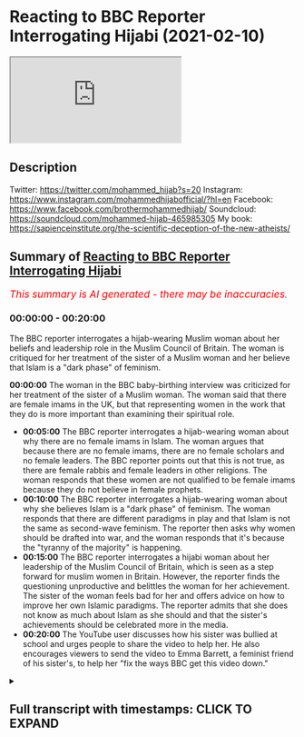 # Reacting to BBC Reporter Interrogating Hijabi (2021-02-10)

<iframe loading='lazy' allow='autoplay' src='https://www.youtube.com/embed/7-YSMyJHWTU'></iframe>

## Description

Twitter: https://twitter.com/mohammed_hijab?s=20
Instagram: https://www.instagram.com/mohammedhijabofficial/?hl=en
Facebook: https://www.facebook.com/brothermohammedhijab/
Soundcloud: https://soundcloud.com/mohammed-hijab-465985305
My book: https://sapienceinstitute.org/the-scientific-deception-of-the-new-atheists/

## Summary of [Reacting to BBC Reporter Interrogating Hijabi](https://www.youtube.com/watch?v=7-YSMyJHWTU)


*<span style="color:red; font-size:125%">This summary is AI generated - there may be inaccuracies</span>. [](/)*

### <a onclick="modifyYTiframeseektime('0')">00:00:00</a> - <a onclick="modifyYTiframeseektime('1200')">00:20:00</a>

The BBC reporter interrogates a hijab-wearing Muslim woman about her beliefs and leadership role in the Muslim Council of Britain. The woman is critiqued for her treatment of the sister of a Muslim woman and her believe that Islam is a "dark phase" of feminism.

**<a onclick="modifyYTiframeseektime('0')">00:00:00</a>** The woman in the BBC baby-birthing interview was criticized for her treatment of the sister of a Muslim woman. The woman said that there are female imams in the UK, but that representing women in the work that they do is more important than examining their spiritual role.
* **<a onclick="modifyYTiframeseektime('300')">00:05:00</a>** The BBC reporter interrogates a hijab-wearing woman about why there are no female imams in Islam. The woman argues that because there are no female imams, there are no female scholars and no female leaders. The BBC reporter points out that this is not true, as there are female rabbis and female leaders in other religions. The woman responds that these women are not qualified to be female imams because they do not believe in female prophets.
* **<a onclick="modifyYTiframeseektime('600')">00:10:00</a>** The BBC reporter interrogates a hijab-wearing woman about why she believes Islam is a "dark phase" of feminism. The woman responds that there are different paradigms in play and that Islam is not the same as second-wave feminism. The reporter then asks why women should be drafted into war, and the woman responds that it's because the "tyranny of the majority" is happening.
* **<a onclick="modifyYTiframeseektime('900')">00:15:00</a>** The BBC reporter interrogates a hijabi woman about her leadership of the Muslim Council of Britain, which is seen as a step forward for muslim women in Britain. However, the reporter finds the questioning unproductive and belittles the woman for her achievement. The sister of the woman feels bad for her and offers advice on how to improve her own Islamic paradigms. The reporter admits that she does not know as much about Islam as she should and that the sister's achievements should be celebrated more in the media.
* **<a onclick="modifyYTiframeseektime('1200')">00:20:00</a>** The YouTube user discusses how his sister was bullied at school and urges people to share the video to help her. He also encourages viewers to send the video to Emma Barrett, a feminist friend of his sister's, to help her "fix the ways BBC get this video down."

<details><summary><h2>Full transcript with timestamps: CLICK TO EXPAND</h2></summary>

<a onclick="modifyYTiframeseektime('0')">0:00:00</a> [Music]  
<a onclick="modifyYTiframeseektime('14')">0:00:14</a> i would like to thank you for your  
<a onclick="modifyYTiframeseektime('15')">0:00:15</a> recent reputation  
<a onclick="modifyYTiframeseektime('16')">0:00:16</a> of what was that woman called han  
<a onclick="modifyYTiframeseektime('20')">0:00:20</a> yeah if you guys haven't watched it guys  
<a onclick="modifyYTiframeseektime('21')">0:00:21</a> please go there i think it was the best  
<a onclick="modifyYTiframeseektime('22')">0:00:22</a> reputation  
<a onclick="modifyYTiframeseektime('23')">0:00:23</a> down in history uh it was it was  
<a onclick="modifyYTiframeseektime('26')">0:00:26</a> absolutely epic  
<a onclick="modifyYTiframeseektime('26')">0:00:26</a> with new words but today it's something  
<a onclick="modifyYTiframeseektime('29')">0:00:29</a> a bit different there's a bit of a  
<a onclick="modifyYTiframeseektime('30')">0:00:30</a> controversial topic that's been  
<a onclick="modifyYTiframeseektime('31')">0:00:31</a> happening um now we've been discussing  
<a onclick="modifyYTiframeseektime('33')">0:00:33</a> how we can tackle this i'm going to come  
<a onclick="modifyYTiframeseektime('35')">0:00:35</a> from different  
<a onclick="modifyYTiframeseektime('35')">0:00:35</a> um venues should i say jungles angles  
<a onclick="modifyYTiframeseektime('39')">0:00:39</a> yes so hijab are you ready let's get  
<a onclick="modifyYTiframeseektime('41')">0:00:41</a> straight into it because i think we  
<a onclick="modifyYTiframeseektime('42')">0:00:42</a> waste a lot of time you know talking  
<a onclick="modifyYTiframeseektime('43')">0:00:43</a> sometimes unnecessarily no problem yeah  
<a onclick="modifyYTiframeseektime('44')">0:00:44</a> okay let's get straight into it yeah so  
<a onclick="modifyYTiframeseektime('46')">0:00:46</a> this was a baby  
<a onclick="modifyYTiframeseektime('46')">0:00:46</a> baby bbc interview yeah woman's hour  
<a onclick="modifyYTiframeseektime('49')">0:00:49</a> yeah  
<a onclick="modifyYTiframeseektime('50')">0:00:50</a> isn't it ironic woman's hour but look  
<a onclick="modifyYTiframeseektime('52')">0:00:52</a> what she does to a sister a muslim woman  
<a onclick="modifyYTiframeseektime('57')">0:00:57</a> how many uh female imams are there  
<a onclick="modifyYTiframeseektime('60')">0:01:00</a> um in the uk at the moment just because  
<a onclick="modifyYTiframeseektime('63')">0:01:03</a> i presume we  
<a onclick="modifyYTiframeseektime('64')">0:01:04</a> will get to this more but representing  
<a onclick="modifyYTiframeseektime('66')">0:01:06</a> of course women  
<a onclick="modifyYTiframeseektime('67')">0:01:07</a> uh which he will do as part of this how  
<a onclick="modifyYTiframeseektime('70')">0:01:10</a> many do we have in britain  
<a onclick="modifyYTiframeseektime('72')">0:01:12</a> i mean i think let's give quick context  
<a onclick="modifyYTiframeseektime('73')">0:01:13</a> this is the reason um  
<a onclick="modifyYTiframeseektime('76')">0:01:16</a> she's um the the lead not leader man  
<a onclick="modifyYTiframeseektime('80')">0:01:20</a> of the muslim council of britain yeah is  
<a onclick="modifyYTiframeseektime('82')">0:01:22</a> it she's the new  
<a onclick="modifyYTiframeseektime('83')">0:01:23</a> if i'm not mistaken yeah she's she's the  
<a onclick="modifyYTiframeseektime('86')">0:01:26</a> head like she's the  
<a onclick="modifyYTiframeseektime('87')">0:01:27</a> director now with the muslim council of  
<a onclick="modifyYTiframeseektime('89')">0:01:29</a> britain yeah okay yeah so  
<a onclick="modifyYTiframeseektime('91')">0:01:31</a> just imagine you have just been like  
<a onclick="modifyYTiframeseektime('92')">0:01:32</a> awarded something yeah you're a champion  
<a onclick="modifyYTiframeseektime('94')">0:01:34</a> yeah imagine  
<a onclick="modifyYTiframeseektime('95')">0:01:35</a> yeah you've done something and this is  
<a onclick="modifyYTiframeseektime('97')">0:01:37</a> how you've been treated  
<a onclick="modifyYTiframeseektime('98')">0:01:38</a> again i'm not i don't have a clue on  
<a onclick="modifyYTiframeseektime('100')">0:01:40</a> these numbers because my role is making  
<a onclick="modifyYTiframeseektime('103')">0:01:43</a> sure that  
<a onclick="modifyYTiframeseektime('104')">0:01:44</a> we include our affiliates particularly  
<a onclick="modifyYTiframeseektime('106')">0:01:46</a> women in the work that we are doing and  
<a onclick="modifyYTiframeseektime('108')">0:01:48</a> making sure that  
<a onclick="modifyYTiframeseektime('109')">0:01:49</a> um where our structures as well as the  
<a onclick="modifyYTiframeseektime('112')">0:01:52</a> work we do  
<a onclick="modifyYTiframeseektime('113')">0:01:53</a> and are truly representative so i think  
<a onclick="modifyYTiframeseektime('115')">0:01:55</a> that you know do we sorry  
<a onclick="modifyYTiframeseektime('117')">0:01:57</a> you don't know that's fine if you don't  
<a onclick="modifyYTiframeseektime('118')">0:01:58</a> know but do do we have female imams in  
<a onclick="modifyYTiframeseektime('121')">0:02:01</a> this country  
<a onclick="modifyYTiframeseektime('122')">0:02:02</a> i mean again it's not are you referring  
<a onclick="modifyYTiframeseektime('125')">0:02:05</a> to  
<a onclick="modifyYTiframeseektime('125')">0:02:05</a> chaplains are you referring to women  
<a onclick="modifyYTiframeseektime('127')">0:02:07</a> that lead the prayer what are you  
<a onclick="modifyYTiframeseektime('128')">0:02:08</a> referring to and i think  
<a onclick="modifyYTiframeseektime('129')">0:02:09</a> you tell me i i'm genuinely intrigued to  
<a onclick="modifyYTiframeseektime('132')">0:02:12</a> know of course uh female priests have  
<a onclick="modifyYTiframeseektime('134')">0:02:14</a> been around for some time  
<a onclick="modifyYTiframeseektime('135')">0:02:15</a> uh we've also seen the the advent of  
<a onclick="modifyYTiframeseektime('137')">0:02:17</a> female rabbis in this country  
<a onclick="modifyYTiframeseektime('139')">0:02:19</a> what is the picture for women leading  
<a onclick="modifyYTiframeseektime('142')">0:02:22</a> prayer in britain  
<a onclick="modifyYTiframeseektime('143')">0:02:23</a> in in muslim communities well i think  
<a onclick="modifyYTiframeseektime('147')">0:02:27</a> my role isn't really to um adjudicate or  
<a onclick="modifyYTiframeseektime('150')">0:02:30</a> to to examine that part of spirituality  
<a onclick="modifyYTiframeseektime('154')">0:02:34</a> i think  
<a onclick="modifyYTiframeseektime('154')">0:02:34</a> where women want to make those choices  
<a onclick="modifyYTiframeseektime('157')">0:02:37</a> and where you know  
<a onclick="modifyYTiframeseektime('158')">0:02:38</a> that these are all religious discussions  
<a onclick="modifyYTiframeseektime('160')">0:02:40</a> oh no no of course  
<a onclick="modifyYTiframeseektime('162')">0:02:42</a> it was just i thought because the muslim  
<a onclick="modifyYTiframeseektime('163')">0:02:43</a> council of britain's played such an  
<a onclick="modifyYTiframeseektime('164')">0:02:44</a> important role  
<a onclick="modifyYTiframeseektime('165')">0:02:45</a> in getting the number of muslims for  
<a onclick="modifyYTiframeseektime('167')">0:02:47</a> instance added to the census i mean that  
<a onclick="modifyYTiframeseektime('169')">0:02:49</a> was done at the turn of  
<a onclick="modifyYTiframeseektime('170')">0:02:50</a> of the turn of the century so we  
<a onclick="modifyYTiframeseektime('171')">0:02:51</a> actually knew how many muslims there  
<a onclick="modifyYTiframeseektime('172')">0:02:52</a> were  
<a onclick="modifyYTiframeseektime('173')">0:02:53</a> do we so do we have female imams i think  
<a onclick="modifyYTiframeseektime('176')">0:02:56</a> what's really important for the muslim  
<a onclick="modifyYTiframeseektime('178')">0:02:58</a> council in britain and the work that we  
<a onclick="modifyYTiframeseektime('179')">0:02:59</a> do is  
<a onclick="modifyYTiframeseektime('180')">0:03:00</a> actually that it's not about defining  
<a onclick="modifyYTiframeseektime('182')">0:03:02</a> you know or going into  
<a onclick="modifyYTiframeseektime('184')">0:03:04</a> the these types of questions regarding  
<a onclick="modifyYTiframeseektime('186')">0:03:06</a> spirituality but actually looking at  
<a onclick="modifyYTiframeseektime('188')">0:03:08</a> how we can benefit our communities  
<a onclick="modifyYTiframeseektime('189')">0:03:09</a> especially given the pandemic and given  
<a onclick="modifyYTiframeseektime('191')">0:03:11</a> of course the role that everybody needs  
<a onclick="modifyYTiframeseektime('193')">0:03:13</a> to be playing and we will get to  
<a onclick="modifyYTiframeseektime('195')">0:03:15</a> we will get to pandemic it's just quite  
<a onclick="modifyYTiframeseektime('196')">0:03:16</a> striking that you can't sort of answer  
<a onclick="modifyYTiframeseektime('198')">0:03:18</a> that question i recognize it's not a  
<a onclick="modifyYTiframeseektime('200')">0:03:20</a> religious or spiritual  
<a onclick="modifyYTiframeseektime('202')">0:03:22</a> role exactly i don't feel like that's  
<a onclick="modifyYTiframeseektime('203')">0:03:23</a> within the parameters  
<a onclick="modifyYTiframeseektime('205')">0:03:25</a> of my roles and responsibilities  
<a onclick="modifyYTiframeseektime('207')">0:03:27</a> especially as you know  
<a onclick="modifyYTiframeseektime('208')">0:03:28</a> the first elected female representative  
<a onclick="modifyYTiframeseektime('215')">0:03:35</a> how do you feel watching that you know  
<a onclick="modifyYTiframeseektime('216')">0:03:36</a> it's it's it's like you're having a you  
<a onclick="modifyYTiframeseektime('217')">0:03:37</a> know it was more like not interviewing  
<a onclick="modifyYTiframeseektime('219')">0:03:39</a> somebody was like having an interlocutor  
<a onclick="modifyYTiframeseektime('221')">0:03:41</a> and like like if i was speaking to an  
<a onclick="modifyYTiframeseektime('223')">0:03:43</a> atheist i would be hammering the  
<a onclick="modifyYTiframeseektime('224')">0:03:44</a> contingency argument over and over and  
<a onclick="modifyYTiframeseektime('225')">0:03:45</a> over and over again because i'm trying  
<a onclick="modifyYTiframeseektime('227')">0:03:47</a> to catch him  
<a onclick="modifyYTiframeseektime('229')">0:03:49</a> she's just you know become the chairman  
<a onclick="modifyYTiframeseektime('232')">0:03:52</a> chairwoman  
<a onclick="modifyYTiframeseektime('232')">0:03:52</a> of a muslim council yeah  
<a onclick="modifyYTiframeseektime('236')">0:03:56</a> and instead of congratulating asking  
<a onclick="modifyYTiframeseektime('238')">0:03:58</a> what she's planning on doing  
<a onclick="modifyYTiframeseektime('240')">0:04:00</a> well she was no mercy she was a no do  
<a onclick="modifyYTiframeseektime('242')">0:04:02</a> you know you don't know okay so there  
<a onclick="modifyYTiframeseektime('244')">0:04:04</a> isn't no  
<a onclick="modifyYTiframeseektime('244')">0:04:04</a> over and over six instances while  
<a onclick="modifyYTiframeseektime('247')">0:04:07</a> watching that  
<a onclick="modifyYTiframeseektime('248')">0:04:08</a> how do you feel i think there was many  
<a onclick="modifyYTiframeseektime('250')">0:04:10</a> fallacies that were committed in that  
<a onclick="modifyYTiframeseektime('252')">0:04:12</a> line of interrogation so the first thing  
<a onclick="modifyYTiframeseektime('254')">0:04:14</a> that i i think was fallacious  
<a onclick="modifyYTiframeseektime('255')">0:04:15</a> was the false equivalency uh between  
<a onclick="modifyYTiframeseektime('258')">0:04:18</a> imams and priests and rabbis  
<a onclick="modifyYTiframeseektime('260')">0:04:20</a> is false comparison because yeah so in  
<a onclick="modifyYTiframeseektime('263')">0:04:23</a> in christianity  
<a onclick="modifyYTiframeseektime('264')">0:04:24</a> you have ordinance that they go through  
<a onclick="modifyYTiframeseektime('266')">0:04:26</a> a kind of training program then they  
<a onclick="modifyYTiframeseektime('267')">0:04:27</a> become  
<a onclick="modifyYTiframeseektime('268')">0:04:28</a> either priests or whatever it is  
<a onclick="modifyYTiframeseektime('270')">0:04:30</a> depending on the dominant denomination  
<a onclick="modifyYTiframeseektime('272')">0:04:32</a> uh in judaism we have rabbis but those  
<a onclick="modifyYTiframeseektime('274')">0:04:34</a> individuals rabbis  
<a onclick="modifyYTiframeseektime('276')">0:04:36</a> and priests are usually trained they're  
<a onclick="modifyYTiframeseektime('279')">0:04:39</a> usually individuals who have  
<a onclick="modifyYTiframeseektime('280')">0:04:40</a> authority in the community so the  
<a onclick="modifyYTiframeseektime('282')">0:04:42</a> equivalent in a muslim community  
<a onclick="modifyYTiframeseektime('283')">0:04:43</a> especially in sunni islam would be  
<a onclick="modifyYTiframeseektime('284')">0:04:44</a> something like a mufti  
<a onclick="modifyYTiframeseektime('286')">0:04:46</a> potentially a sheikh and definitely  
<a onclick="modifyYTiframeseektime('288')">0:04:48</a> something like an islam or a  
<a onclick="modifyYTiframeseektime('289')">0:04:49</a> scholar so an imam is just someone who  
<a onclick="modifyYTiframeseektime('293')">0:04:53</a> leads the prayer  
<a onclick="modifyYTiframeseektime('294')">0:04:54</a> now you can have no authority like for  
<a onclick="modifyYTiframeseektime('296')">0:04:56</a> example in ramadan  
<a onclick="modifyYTiframeseektime('298')">0:04:58</a> um you have children leading the prayer  
<a onclick="modifyYTiframeseektime('301')">0:05:01</a> if if you have in a house  
<a onclick="modifyYTiframeseektime('302')">0:05:02</a> a mother and a child that's a male it's  
<a onclick="modifyYTiframeseektime('305')">0:05:05</a> very  
<a onclick="modifyYTiframeseektime('306')">0:05:06</a> possible that the the the boy leads the  
<a onclick="modifyYTiframeseektime('309')">0:05:09</a> mother in in  
<a onclick="modifyYTiframeseektime('310')">0:05:10</a> prayer even though she's much more  
<a onclick="modifyYTiframeseektime('311')">0:05:11</a> important in the hierarchy right  
<a onclick="modifyYTiframeseektime('313')">0:05:13</a> so this uh the reason why it's it's a  
<a onclick="modifyYTiframeseektime('316')">0:05:16</a> wrong question  
<a onclick="modifyYTiframeseektime('317')">0:05:17</a> in the first place or it's a false  
<a onclick="modifyYTiframeseektime('318')">0:05:18</a> equivalence is because you're comparing  
<a onclick="modifyYTiframeseektime('320')">0:05:20</a> apples and oranges  
<a onclick="modifyYTiframeseektime('321')">0:05:21</a> if you want to compare priests with a  
<a onclick="modifyYTiframeseektime('324')">0:05:24</a> group of  
<a onclick="modifyYTiframeseektime('325')">0:05:25</a> uh representatives from the muslim world  
<a onclick="modifyYTiframeseektime('327')">0:05:27</a> you should compare them with muftis et  
<a onclick="modifyYTiframeseektime('328')">0:05:28</a> cetera  
<a onclick="modifyYTiframeseektime('329')">0:05:29</a> having said that though yeah if we did  
<a onclick="modifyYTiframeseektime('332')">0:05:32</a> do that  
<a onclick="modifyYTiframeseektime('333')">0:05:33</a> i don't know about the comparison it's  
<a onclick="modifyYTiframeseektime('334')">0:05:34</a> actually quite an interesting question  
<a onclick="modifyYTiframeseektime('335')">0:05:35</a> definitely there are  
<a onclick="modifyYTiframeseektime('336')">0:05:36</a> female mufti's definitely there are  
<a onclick="modifyYTiframeseektime('337')">0:05:37</a> female aliens definitely they are  
<a onclick="modifyYTiframeseektime('340')">0:05:40</a> uh muslim but in terms of  
<a onclick="modifyYTiframeseektime('344')">0:05:44</a> proportion i don't know what i will say  
<a onclick="modifyYTiframeseektime('345')">0:05:45</a> is this before i forget  
<a onclick="modifyYTiframeseektime('348')">0:05:48</a> is that in the span of a thousand four  
<a onclick="modifyYTiframeseektime('349')">0:05:49</a> hundred years of islamic history  
<a onclick="modifyYTiframeseektime('351')">0:05:51</a> right there have been hundreds of  
<a onclick="modifyYTiframeseektime('353')">0:05:53</a> thousands of not just  
<a onclick="modifyYTiframeseektime('355')">0:05:55</a> scholars of islam that are female but  
<a onclick="modifyYTiframeseektime('357')">0:05:57</a> we're talking about prominent scholars  
<a onclick="modifyYTiframeseektime('358')">0:05:58</a> who have had  
<a onclick="modifyYTiframeseektime('359')">0:05:59</a> a lasting contribution and i'll just  
<a onclick="modifyYTiframeseektime('361')">0:06:01</a> give you one reference for that  
<a onclick="modifyYTiframeseektime('363')">0:06:03</a> dr muhammad has written a book his  
<a onclick="modifyYTiframeseektime('366')">0:06:06</a> voluminous  
<a onclick="modifyYTiframeseektime('368')">0:06:08</a> many different volumes on it's called  
<a onclick="modifyYTiframeseektime('371')">0:06:11</a> okay so it's just actually one subfield  
<a onclick="modifyYTiframeseektime('373')">0:06:13</a> called  
<a onclick="modifyYTiframeseektime('374')">0:06:14</a> hadith which is transmission and  
<a onclick="modifyYTiframeseektime('376')">0:06:16</a> teaching of hadith  
<a onclick="modifyYTiframeseektime('377')">0:06:17</a> and he catalogues in that ten thousand  
<a onclick="modifyYTiframeseektime('380')">0:06:20</a> women  
<a onclick="modifyYTiframeseektime('381')">0:06:21</a> ten thousand women in islamic history  
<a onclick="modifyYTiframeseektime('382')">0:06:22</a> okay now if you compare that like for  
<a onclick="modifyYTiframeseektime('384')">0:06:24</a> like  
<a onclick="modifyYTiframeseektime('384')">0:06:24</a> with ten thousand what women well  
<a onclick="modifyYTiframeseektime('386')">0:06:26</a> they're just women they're just exist  
<a onclick="modifyYTiframeseektime('388')">0:06:28</a> scholars scholars of just one tradition  
<a onclick="modifyYTiframeseektime('390')">0:06:30</a> one subfield which is hadith so  
<a onclick="modifyYTiframeseektime('392')">0:06:32</a> transmission of um  
<a onclick="modifyYTiframeseektime('393')">0:06:33</a> the prophetic tradition okay and in that  
<a onclick="modifyYTiframeseektime('396')">0:06:36</a> for example  
<a onclick="modifyYTiframeseektime('397')">0:06:37</a> some of the things i found were really  
<a onclick="modifyYTiframeseektime('398')">0:06:38</a> astonishing for example  
<a onclick="modifyYTiframeseektime('403')">0:06:43</a> because these are quite popular in the  
<a onclick="modifyYTiframeseektime('406')">0:06:46</a> jar of the seventh century not the one  
<a onclick="modifyYTiframeseektime('407')">0:06:47</a> the humbly that wrote  
<a onclick="modifyYTiframeseektime('409')">0:06:49</a> that another one uh  
<a onclick="modifyYTiframeseektime('413')">0:06:53</a> he had according to a tha in his uh  
<a onclick="modifyYTiframeseektime('416')">0:06:56</a> biography  
<a onclick="modifyYTiframeseektime('416')">0:06:56</a> 400 female teachers now i want you to  
<a onclick="modifyYTiframeseektime('420')">0:07:00</a> imagine we're talking about the seventh  
<a onclick="modifyYTiframeseektime('421')">0:07:01</a> century  
<a onclick="modifyYTiframeseektime('422')">0:07:02</a> we're not we're not being tokenistic  
<a onclick="modifyYTiframeseektime('423')">0:07:03</a> here mentioning you know the sahaba yet  
<a onclick="modifyYTiframeseektime('425')">0:07:05</a> or the female scholars  
<a onclick="modifyYTiframeseektime('426')">0:07:06</a> that were there at the time of the  
<a onclick="modifyYTiframeseektime('427')">0:07:07</a> prophet we are talking about seventh  
<a onclick="modifyYTiframeseektime('430')">0:07:10</a> century  
<a onclick="modifyYTiframeseektime('430')">0:07:10</a> uh medieval uh arab world and this is a  
<a onclick="modifyYTiframeseektime('434')">0:07:14</a> place  
<a onclick="modifyYTiframeseektime('434')">0:07:14</a> a muslim world and a man had what does  
<a onclick="modifyYTiframeseektime('437')">0:07:17</a> it take for a man to have 400 female  
<a onclick="modifyYTiframeseektime('439')">0:07:19</a> educators it must mean that they're  
<a onclick="modifyYTiframeseektime('440')">0:07:20</a> being educated  
<a onclick="modifyYTiframeseektime('441')">0:07:21</a> and and they are given accessibility to  
<a onclick="modifyYTiframeseektime('444')">0:07:24</a> be able to educate  
<a onclick="modifyYTiframeseektime('445')">0:07:25</a> and this is one of many like thousands  
<a onclick="modifyYTiframeseektime('447')">0:07:27</a> of examples  
<a onclick="modifyYTiframeseektime('448')">0:07:28</a> the point the point is is that now is if  
<a onclick="modifyYTiframeseektime('451')">0:07:31</a> there isn't  
<a onclick="modifyYTiframeseektime('452')">0:07:32</a> a representation of female scholars now  
<a onclick="modifyYTiframeseektime('454')">0:07:34</a> today  
<a onclick="modifyYTiframeseektime('455')">0:07:35</a> in the uk or whatever it is is there a  
<a onclick="modifyYTiframeseektime('458')">0:07:38</a> problem i do think there's a problem i  
<a onclick="modifyYTiframeseektime('459')">0:07:39</a> think there's  
<a onclick="modifyYTiframeseektime('460')">0:07:40</a> something we need to do okay to try and  
<a onclick="modifyYTiframeseektime('462')">0:07:42</a> give more accessibility as was the case  
<a onclick="modifyYTiframeseektime('464')">0:07:44</a> by the way interestingly enough  
<a onclick="modifyYTiframeseektime('466')">0:07:46</a> at the time of a the prophet because he  
<a onclick="modifyYTiframeseektime('468')">0:07:48</a> he definitely  
<a onclick="modifyYTiframeseektime('469')">0:07:49</a> as is mentioned buhari he dedicated  
<a onclick="modifyYTiframeseektime('471')">0:07:51</a> times and places for educating women  
<a onclick="modifyYTiframeseektime('473')">0:07:53</a> specifically so that they don't  
<a onclick="modifyYTiframeseektime('475')">0:07:55</a> miss out and was the case with the fact  
<a onclick="modifyYTiframeseektime('477')">0:07:57</a> that you know the the habits were there  
<a onclick="modifyYTiframeseektime('479')">0:07:59</a> and was the case through islamic history  
<a onclick="modifyYTiframeseektime('480')">0:08:00</a> so i do think there's an issue  
<a onclick="modifyYTiframeseektime('482')">0:08:02</a> i think but the way that she's she's uh  
<a onclick="modifyYTiframeseektime('484')">0:08:04</a> handled that i think is completely wrong  
<a onclick="modifyYTiframeseektime('486')">0:08:06</a> it shows theological illiteracy she  
<a onclick="modifyYTiframeseektime('488')">0:08:08</a> doesn't know the differences between  
<a onclick="modifyYTiframeseektime('490')">0:08:10</a> priests  
<a onclick="modifyYTiframeseektime('491')">0:08:11</a> uh and one thing and so on one thing i  
<a onclick="modifyYTiframeseektime('493')">0:08:13</a> want to just touch upon before moving  
<a onclick="modifyYTiframeseektime('495')">0:08:15</a> into that area because there is like  
<a onclick="modifyYTiframeseektime('496')">0:08:16</a> the mistreatment uh of females  
<a onclick="modifyYTiframeseektime('500')">0:08:20</a> in today's time yes i'll go to that  
<a onclick="modifyYTiframeseektime('503')">0:08:23</a> i thought you would come from this angle  
<a onclick="modifyYTiframeseektime('504')">0:08:24</a> yeah maybe you missed it here but for  
<a onclick="modifyYTiframeseektime('505')">0:08:25</a> example  
<a onclick="modifyYTiframeseektime('507')">0:08:27</a> notice him about who are you to come and  
<a onclick="modifyYTiframeseektime('508')">0:08:28</a> tell us you're going to implement and  
<a onclick="modifyYTiframeseektime('510')">0:08:30</a> let's suppose there is no female imams  
<a onclick="modifyYTiframeseektime('512')">0:08:32</a> so what like like we need to come to  
<a onclick="modifyYTiframeseektime('514')">0:08:34</a> this angle because  
<a onclick="modifyYTiframeseektime('515')">0:08:35</a> we shouldn't be just because next  
<a onclick="modifyYTiframeseektime('516')">0:08:36</a> they're going to come and say to us why  
<a onclick="modifyYTiframeseektime('517')">0:08:37</a> is there no female prophets  
<a onclick="modifyYTiframeseektime('519')">0:08:39</a> yeah a good point so the thing is look  
<a onclick="modifyYTiframeseektime('521')">0:08:41</a> and this is where the sister was kind of  
<a onclick="modifyYTiframeseektime('522')">0:08:42</a> and i understand which is coming from i  
<a onclick="modifyYTiframeseektime('523')">0:08:43</a> can  
<a onclick="modifyYTiframeseektime('524')">0:08:44</a> you know we're in the tower sometimes we  
<a onclick="modifyYTiframeseektime('526')">0:08:46</a> try to you know  
<a onclick="modifyYTiframeseektime('527')">0:08:47</a> sugar down things we shouldn't there are  
<a onclick="modifyYTiframeseektime('529')">0:08:49</a> no female imams our religion doesn't  
<a onclick="modifyYTiframeseektime('530')">0:08:50</a> cover that and what  
<a onclick="modifyYTiframeseektime('532')">0:08:52</a> like the thing is and who are you to  
<a onclick="modifyYTiframeseektime('534')">0:08:54</a> come and tell me that i have to come to  
<a onclick="modifyYTiframeseektime('536')">0:08:56</a> your standards  
<a onclick="modifyYTiframeseektime('537')">0:08:57</a> which by the way is a false equivocation  
<a onclick="modifyYTiframeseektime('538')">0:08:58</a> because you're claiming  
<a onclick="modifyYTiframeseektime('540')">0:09:00</a> because there's no imams means there's  
<a onclick="modifyYTiframeseektime('541')">0:09:01</a> no scholars which you just debunked yeah  
<a onclick="modifyYTiframeseektime('543')">0:09:03</a> but we're saying  
<a onclick="modifyYTiframeseektime('543')">0:09:03</a> like to her world paradigm does she have  
<a onclick="modifyYTiframeseektime('546')">0:09:06</a> any right to come here and tell and  
<a onclick="modifyYTiframeseektime('548')">0:09:08</a> press a muslim woman who is a chairman  
<a onclick="modifyYTiframeseektime('551')">0:09:11</a> of the muslim council of britain  
<a onclick="modifyYTiframeseektime('553')">0:09:13</a> to come and tell her no but why why not  
<a onclick="modifyYTiframeseektime('554')">0:09:14</a> imams why not well she's the same woman  
<a onclick="modifyYTiframeseektime('556')">0:09:16</a> when it came to the issue of rabbis and  
<a onclick="modifyYTiframeseektime('558')">0:09:18</a> i don't know what  
<a onclick="modifyYTiframeseektime('560')">0:09:20</a> what did she say so emma barnett once  
<a onclick="modifyYTiframeseektime('561')">0:09:21</a> admitted she didn't believe in female  
<a onclick="modifyYTiframeseektime('563')">0:09:23</a> rabbis  
<a onclick="modifyYTiframeseektime('564')">0:09:24</a> yeah subhanallah look at hypocrisy yeah  
<a onclick="modifyYTiframeseektime('566')">0:09:26</a> rabbis go go speak to jewish lady and go  
<a onclick="modifyYTiframeseektime('569')">0:09:29</a> go question them that they don't even  
<a onclick="modifyYTiframeseektime('570')">0:09:30</a> have a right to divorce  
<a onclick="modifyYTiframeseektime('571')">0:09:31</a> and i know it's a different topic but  
<a onclick="modifyYTiframeseektime('572')">0:09:32</a> the thing is can you imagine you're just  
<a onclick="modifyYTiframeseektime('573')">0:09:33</a> pressing on the issue and who are you  
<a onclick="modifyYTiframeseektime('575')">0:09:35</a> and we need to have a backbone one like  
<a onclick="modifyYTiframeseektime('576')">0:09:36</a> there's something in the religion that  
<a onclick="modifyYTiframeseektime('577')">0:09:37</a> teaches allah said it  
<a onclick="modifyYTiframeseektime('578')">0:09:38</a> khalas i don't need to explain nothing  
<a onclick="modifyYTiframeseektime('580')">0:09:40</a> to you are you yes yes who are you  
<a onclick="modifyYTiframeseektime('582')">0:09:42</a> allah there's not imams there's look  
<a onclick="modifyYTiframeseektime('583')">0:09:43</a> there are no female imams doesn't  
<a onclick="modifyYTiframeseektime('585')">0:09:45</a> religion enough  
<a onclick="modifyYTiframeseektime('586')">0:09:46</a> to believe that no no not according to  
<a onclick="modifyYTiframeseektime('588')">0:09:48</a> 99 one second  
<a onclick="modifyYTiframeseektime('589')">0:09:49</a> just because that is not allowed in  
<a onclick="modifyYTiframeseektime('591')">0:09:51</a> their religion and just because they're  
<a onclick="modifyYTiframeseektime('592')">0:09:52</a> not female prophets  
<a onclick="modifyYTiframeseektime('593')">0:09:53</a> do we see females as any less should  
<a onclick="modifyYTiframeseektime('595')">0:09:55</a> they be um female imams leading  
<a onclick="modifyYTiframeseektime('597')">0:09:57</a> men leading men no living man no but  
<a onclick="modifyYTiframeseektime('600')">0:10:00</a> is it because inferior no of course not  
<a onclick="modifyYTiframeseektime('602')">0:10:02</a> look there are things that women are  
<a onclick="modifyYTiframeseektime('603')">0:10:03</a> entitled to that man  
<a onclick="modifyYTiframeseektime('604')">0:10:04</a> we don't have a second wave feministic  
<a onclick="modifyYTiframeseektime('606')">0:10:06</a> paradigm and and for those who want to  
<a onclick="modifyYTiframeseektime('607')">0:10:07</a> know  
<a onclick="modifyYTiframeseektime('608')">0:10:08</a> what the difference is between the  
<a onclick="modifyYTiframeseektime('609')">0:10:09</a> islamic paradigm and the second wave  
<a onclick="modifyYTiframeseektime('611')">0:10:11</a> feministic paradigm  
<a onclick="modifyYTiframeseektime('613')">0:10:13</a> there are many um lectures that i've  
<a onclick="modifyYTiframeseektime('615')">0:10:15</a> done on this the fundamental flaws of  
<a onclick="modifyYTiframeseektime('616')">0:10:16</a> feminism yeah  
<a onclick="modifyYTiframeseektime('617')">0:10:17</a> uh islam the dark phase of feminism just  
<a onclick="modifyYTiframeseektime('619')">0:10:19</a> put these titles in the  
<a onclick="modifyYTiframeseektime('620')">0:10:20</a> descript in the uh search bar you'll  
<a onclick="modifyYTiframeseektime('622')">0:10:22</a> find my my  
<a onclick="modifyYTiframeseektime('624')">0:10:24</a> lectures there it's a paradigmatic  
<a onclick="modifyYTiframeseektime('626')">0:10:26</a> problem in the sense that  
<a onclick="modifyYTiframeseektime('627')">0:10:27</a> you're now imposing a paradigm on  
<a onclick="modifyYTiframeseektime('629')">0:10:29</a> something else this is another problem  
<a onclick="modifyYTiframeseektime('631')">0:10:31</a> right  
<a onclick="modifyYTiframeseektime('632')">0:10:32</a> obviously here uh in terms there's two  
<a onclick="modifyYTiframeseektime('635')">0:10:35</a> different things that are going on at  
<a onclick="modifyYTiframeseektime('636')">0:10:36</a> the same time number one  
<a onclick="modifyYTiframeseektime('638')">0:10:38</a> female scholars are what are being  
<a onclick="modifyYTiframeseektime('641')">0:10:41</a> discussed here yes  
<a onclick="modifyYTiframeseektime('642')">0:10:42</a> so this this female imam thing is a red  
<a onclick="modifyYTiframeseektime('645')">0:10:45</a> herring yes  
<a onclick="modifyYTiframeseektime('646')">0:10:46</a> would you respect someone praying and  
<a onclick="modifyYTiframeseektime('648')">0:10:48</a> bending because  
<a onclick="modifyYTiframeseektime('649')">0:10:49</a> our prayer has all kinds of positioning  
<a onclick="modifyYTiframeseektime('651')">0:10:51</a> a woman bending over in front of man and  
<a onclick="modifyYTiframeseektime('653')">0:10:53</a> kneeling over and it's seen as  
<a onclick="modifyYTiframeseektime('654')">0:10:54</a> inappropriate from our perspective  
<a onclick="modifyYTiframeseektime('655')">0:10:55</a> because of physiological anatomical  
<a onclick="modifyYTiframeseektime('657')">0:10:57</a> differences  
<a onclick="modifyYTiframeseektime('658')">0:10:58</a> and we think and we have good evidence  
<a onclick="modifyYTiframeseektime('660')">0:11:00</a> that that could  
<a onclick="modifyYTiframeseektime('661')">0:11:01</a> uh disturb somebody okay especially a  
<a onclick="modifyYTiframeseektime('664')">0:11:04</a> man  
<a onclick="modifyYTiframeseektime('664')">0:11:04</a> physiologically if they're praying and  
<a onclick="modifyYTiframeseektime('666')">0:11:06</a> what's the evidence of that look you've  
<a onclick="modifyYTiframeseektime('667')">0:11:07</a> got all female schools and all  
<a onclick="modifyYTiframeseektime('669')">0:11:09</a> male schools in your country why don't  
<a onclick="modifyYTiframeseektime('670')">0:11:10</a> you go and question something go to your  
<a onclick="modifyYTiframeseektime('672')">0:11:12</a> country  
<a onclick="modifyYTiframeseektime('675')">0:11:15</a> why don't you go and question a head  
<a onclick="modifyYTiframeseektime('677')">0:11:17</a> teacher of an all-female school and say  
<a onclick="modifyYTiframeseektime('679')">0:11:19</a> why is it that you allow such uh  
<a onclick="modifyYTiframeseektime('681')">0:11:21</a> discrimination to exist  
<a onclick="modifyYTiframeseektime('682')">0:11:22</a> the reason why they don't uh comment on  
<a onclick="modifyYTiframeseektime('685')">0:11:25</a> that is because they've allowed it as  
<a onclick="modifyYTiframeseektime('686')">0:11:26</a> part of the culture even though  
<a onclick="modifyYTiframeseektime('688')">0:11:28</a> really and truly it's something which  
<a onclick="modifyYTiframeseektime('690')">0:11:30</a> opposes them many ways second wave  
<a onclick="modifyYTiframeseektime('691')">0:11:31</a> feministic discourses  
<a onclick="modifyYTiframeseektime('693')">0:11:33</a> so the reasoning behind it if you ask  
<a onclick="modifyYTiframeseektime('696')">0:11:36</a> those who advocate for it  
<a onclick="modifyYTiframeseektime('697')">0:11:37</a> is distraction physiological  
<a onclick="modifyYTiframeseektime('699')">0:11:39</a> psychological distraction  
<a onclick="modifyYTiframeseektime('700')">0:11:40</a> so a woman or girls in a school together  
<a onclick="modifyYTiframeseektime('702')">0:11:42</a> they'll be less distracted if boys were  
<a onclick="modifyYTiframeseektime('704')">0:11:44</a> there and vice versa  
<a onclick="modifyYTiframeseektime('705')">0:11:45</a> for a man's you know the one the way a  
<a onclick="modifyYTiframeseektime('707')">0:11:47</a> man is created yeah the recently i came  
<a onclick="modifyYTiframeseektime('708')">0:11:48</a> across something on youtube yeah there's  
<a onclick="modifyYTiframeseektime('710')">0:11:50</a> something called schwartz yeah  
<a onclick="modifyYTiframeseektime('711')">0:11:51</a> and he was talking about do you know  
<a onclick="modifyYTiframeseektime('712')">0:11:52</a> this female woman  
<a onclick="modifyYTiframeseektime('715')">0:11:55</a> um hostesses in the airplane yeah  
<a onclick="modifyYTiframeseektime('717')">0:11:57</a> they're closing the door so i thought  
<a onclick="modifyYTiframeseektime('719')">0:11:59</a> like closing the what's like i thought  
<a onclick="modifyYTiframeseektime('720')">0:12:00</a> it's something you know there's  
<a onclick="modifyYTiframeseektime('721')">0:12:01</a> interesting videos there maybe is there  
<a onclick="modifyYTiframeseektime('722')">0:12:02</a> a weather closing door  
<a onclick="modifyYTiframeseektime('723')">0:12:03</a> okay i watch the video then like they  
<a onclick="modifyYTiframeseektime('725')">0:12:05</a> won't dress in a property i wish they  
<a onclick="modifyYTiframeseektime('727')">0:12:07</a> were in a skirt  
<a onclick="modifyYTiframeseektime('727')">0:12:07</a> but then i went to the comments  
<a onclick="modifyYTiframeseektime('743')">0:12:23</a> i didn't notice the door exactly get the  
<a onclick="modifyYTiframeseektime('745')">0:12:25</a> hell out of here no no no no no  
<a onclick="modifyYTiframeseektime('746')">0:12:26</a> they know it women yeah they know it  
<a onclick="modifyYTiframeseektime('749')">0:12:29</a> they they know it and so  
<a onclick="modifyYTiframeseektime('750')">0:12:30</a> this uh equality from an islamic  
<a onclick="modifyYTiframeseektime('753')">0:12:33</a> perspective and there is  
<a onclick="modifyYTiframeseektime('754')">0:12:34</a> we have our own version of equality it's  
<a onclick="modifyYTiframeseektime('756')">0:12:36</a> not identicality  
<a onclick="modifyYTiframeseektime('757')">0:12:37</a> exactly it's not identicality it doesn't  
<a onclick="modifyYTiframeseektime('759')">0:12:39</a> mean that men and women have the same  
<a onclick="modifyYTiframeseektime('760')">0:12:40</a> roles and responsibilities in  
<a onclick="modifyYTiframeseektime('762')">0:12:42</a> all cases and there are for example war  
<a onclick="modifyYTiframeseektime('764')">0:12:44</a> like it's not mandated upon women at the  
<a onclick="modifyYTiframeseektime('766')">0:12:46</a> end of the day and this is a very if you  
<a onclick="modifyYTiframeseektime('768')">0:12:48</a> think about the  
<a onclick="modifyYTiframeseektime('769')">0:12:49</a> the reality of war war is the case of  
<a onclick="modifyYTiframeseektime('772')">0:12:52</a> men okay for the most part in history  
<a onclick="modifyYTiframeseektime('774')">0:12:54</a> not just uh in  
<a onclick="modifyYTiframeseektime('776')">0:12:56</a> islamic history but cross-culturally  
<a onclick="modifyYTiframeseektime('777')">0:12:57</a> yeah going out yeah  
<a onclick="modifyYTiframeseektime('779')">0:12:59</a> and sacrificing their lives or  
<a onclick="modifyYTiframeseektime('780')">0:13:00</a> potentially sacrificing their lives  
<a onclick="modifyYTiframeseektime('782')">0:13:02</a> the point of the matter is someone goes  
<a onclick="modifyYTiframeseektime('784')">0:13:04</a> extremely safe for women  
<a onclick="modifyYTiframeseektime('787')">0:13:07</a> this is this is where second word  
<a onclick="modifyYTiframeseektime('788')">0:13:08</a> feminism kind of breaks down because you  
<a onclick="modifyYTiframeseektime('789')">0:13:09</a> start thinking about why don't you  
<a onclick="modifyYTiframeseektime('790')">0:13:10</a> campaign for the draft  
<a onclick="modifyYTiframeseektime('792')">0:13:12</a> for women to to now be compensated in  
<a onclick="modifyYTiframeseektime('794')">0:13:14</a> similar ways that men have been done  
<a onclick="modifyYTiframeseektime('795')">0:13:15</a> at home you go and keep you going get  
<a onclick="modifyYTiframeseektime('797')">0:13:17</a> your limbs chopped off i can come and  
<a onclick="modifyYTiframeseektime('798')">0:13:18</a> say  
<a onclick="modifyYTiframeseektime('799')">0:13:19</a> why am i going to walk why not exactly  
<a onclick="modifyYTiframeseektime('801')">0:13:21</a> there's lots of things right but  
<a onclick="modifyYTiframeseektime('802')">0:13:22</a> if we fail to identify differences  
<a onclick="modifyYTiframeseektime('805')">0:13:25</a> between men and women  
<a onclick="modifyYTiframeseektime('806')">0:13:26</a> then there's going to be all kinds of  
<a onclick="modifyYTiframeseektime('808')">0:13:28</a> absurdities that one can propose from a  
<a onclick="modifyYTiframeseektime('809')">0:13:29</a> feminist perspective  
<a onclick="modifyYTiframeseektime('811')">0:13:31</a> i can say well there's been there's been  
<a onclick="modifyYTiframeseektime('812')">0:13:32</a> 200 years  
<a onclick="modifyYTiframeseektime('814')">0:13:34</a> of men being drafted into wars we need  
<a onclick="modifyYTiframeseektime('816')">0:13:36</a> to we need to  
<a onclick="modifyYTiframeseektime('817')">0:13:37</a> out undo this imbalance yes now we have  
<a onclick="modifyYTiframeseektime('820')">0:13:40</a> to draft women  
<a onclick="modifyYTiframeseektime('821')">0:13:41</a> for the next 11 wars for like 12 wars so  
<a onclick="modifyYTiframeseektime('823')">0:13:43</a> that we can undo the just injustice  
<a onclick="modifyYTiframeseektime('825')">0:13:45</a> the point is once again the islamic  
<a onclick="modifyYTiframeseektime('828')">0:13:48</a> understanding of equality does not mean  
<a onclick="modifyYTiframeseektime('829')">0:13:49</a> identicality so  
<a onclick="modifyYTiframeseektime('830')">0:13:50</a> there's a different paradigm and if you  
<a onclick="modifyYTiframeseektime('832')">0:13:52</a> want to be a sophisticated interlocutor  
<a onclick="modifyYTiframeseektime('834')">0:13:54</a> instead of cross-examining somebody on  
<a onclick="modifyYTiframeseektime('836')">0:13:56</a> your world view and your paradigm  
<a onclick="modifyYTiframeseektime('838')">0:13:58</a> try and understand where they're coming  
<a onclick="modifyYTiframeseektime('840')">0:14:00</a> look i don't know if this woman is an  
<a onclick="modifyYTiframeseektime('841')">0:14:01</a> enemy of islam i don't think  
<a onclick="modifyYTiframeseektime('842')">0:14:02</a> i don't think so i think she's just  
<a onclick="modifyYTiframeseektime('844')">0:14:04</a> trying to do her job really i i do think  
<a onclick="modifyYTiframeseektime('846')">0:14:06</a> because it's part of the journalistic  
<a onclick="modifyYTiframeseektime('847')">0:14:07</a> capacity to try and interrogate well you  
<a onclick="modifyYTiframeseektime('849')">0:14:09</a> have to remember something  
<a onclick="modifyYTiframeseektime('850')">0:14:10</a> you do have to remember something that  
<a onclick="modifyYTiframeseektime('851')">0:14:11</a> when you're speaking to my for let's not  
<a onclick="modifyYTiframeseektime('853')">0:14:13</a> talk about our paradigm let me speak to  
<a onclick="modifyYTiframeseektime('854')">0:14:14</a> the woman for a second  
<a onclick="modifyYTiframeseektime('855')">0:14:15</a> let's talk about your paradigm because  
<a onclick="modifyYTiframeseektime('857')">0:14:17</a> you're a journalist yes  
<a onclick="modifyYTiframeseektime('858')">0:14:18</a> you're a journalist who probably is a  
<a onclick="modifyYTiframeseektime('860')">0:14:20</a> liberal with a small l and is trying to  
<a onclick="modifyYTiframeseektime('862')">0:14:22</a> do the work of journalists but the truth  
<a onclick="modifyYTiframeseektime('863')">0:14:23</a> of the matter is  
<a onclick="modifyYTiframeseektime('865')">0:14:25</a> on your paradigm which i'm guessing is a  
<a onclick="modifyYTiframeseektime('866')">0:14:26</a> liberal feminist paradigm  
<a onclick="modifyYTiframeseektime('868')">0:14:28</a> by your questioning you need to make  
<a onclick="modifyYTiframeseektime('870')">0:14:30</a> sure you need to ensure  
<a onclick="modifyYTiframeseektime('871')">0:14:31</a> that you're protecting the rights of the  
<a onclick="modifyYTiframeseektime('873')">0:14:33</a> minorities and you're not it's because  
<a onclick="modifyYTiframeseektime('875')">0:14:35</a> there's something called tyranny of the  
<a onclick="modifyYTiframeseektime('876')">0:14:36</a> majority  
<a onclick="modifyYTiframeseektime('877')">0:14:37</a> tyranny of the majority is something  
<a onclick="modifyYTiframeseektime('878')">0:14:38</a> which is the the dominant  
<a onclick="modifyYTiframeseektime('883')">0:14:43</a> kind of people verbally otherwise the  
<a onclick="modifyYTiframeseektime('886')">0:14:46</a> minority  
<a onclick="modifyYTiframeseektime('887')">0:14:47</a> and they're tyrannizing them okay so  
<a onclick="modifyYTiframeseektime('889')">0:14:49</a> it's  
<a onclick="modifyYTiframeseektime('890')">0:14:50</a> what needs to be done for me anyways if  
<a onclick="modifyYTiframeseektime('892')">0:14:52</a> i was a liberal if i was in your  
<a onclick="modifyYTiframeseektime('893')">0:14:53</a> paradigm  
<a onclick="modifyYTiframeseektime('894')">0:14:54</a> i'd be trying to amplify the voices of  
<a onclick="modifyYTiframeseektime('897')">0:14:57</a> the minorities  
<a onclick="modifyYTiframeseektime('898')">0:14:58</a> so it can kind of create equilibrium for  
<a onclick="modifyYTiframeseektime('900')">0:15:00</a> what would otherwise be a tyranny of the  
<a onclick="modifyYTiframeseektime('901')">0:15:01</a> majority  
<a onclick="modifyYTiframeseektime('902')">0:15:02</a> which is a liberal principle so it  
<a onclick="modifyYTiframeseektime('904')">0:15:04</a> doesn't seem any it doesn't make sense  
<a onclick="modifyYTiframeseektime('905')">0:15:05</a> for me to  
<a onclick="modifyYTiframeseektime('906')">0:15:06</a> for you to bring a minority someone  
<a onclick="modifyYTiframeseektime('907')">0:15:07</a> who's representing a minority group  
<a onclick="modifyYTiframeseektime('910')">0:15:10</a> or actually a double minority because a  
<a onclick="modifyYTiframeseektime('912')">0:15:12</a> woman leader like you know that there's  
<a onclick="modifyYTiframeseektime('914')">0:15:14</a> not that many of them  
<a onclick="modifyYTiframeseektime('915')">0:15:15</a> yeah generally and only that in the  
<a onclick="modifyYTiframeseektime('917')">0:15:17</a> women's hour yeah  
<a onclick="modifyYTiframeseektime('918')">0:15:18</a> honestly yeah yeah you're getting  
<a onclick="modifyYTiframeseektime('920')">0:15:20</a> another woman it doesn't it doesn't make  
<a onclick="modifyYTiframeseektime('921')">0:15:21</a> sense  
<a onclick="modifyYTiframeseektime('922')">0:15:22</a> one second yeah a feminist yeah women's  
<a onclick="modifyYTiframeseektime('924')">0:15:24</a> hour  
<a onclick="modifyYTiframeseektime('925')">0:15:25</a> bbc liberal you're a woman and you're  
<a onclick="modifyYTiframeseektime('928')">0:15:28</a> getting a woman and degrading and  
<a onclick="modifyYTiframeseektime('930')">0:15:30</a> humiliating her  
<a onclick="modifyYTiframeseektime('931')">0:15:31</a> and you are you are a feminist get the  
<a onclick="modifyYTiframeseektime('932')">0:15:32</a> hell out of here yeah you actually  
<a onclick="modifyYTiframeseektime('934')">0:15:34</a> humiliated them  
<a onclick="modifyYTiframeseektime('935')">0:15:35</a> to an achievement that she's done in  
<a onclick="modifyYTiframeseektime('937')">0:15:37</a> your eyes okay she's become the leader  
<a onclick="modifyYTiframeseektime('938')">0:15:38</a> of the muslim council of britain yeah  
<a onclick="modifyYTiframeseektime('939')">0:15:39</a> yeah  
<a onclick="modifyYTiframeseektime('940')">0:15:40</a> instead of upholding and saying you know  
<a onclick="modifyYTiframeseektime('941')">0:15:41</a> you've done a great achievement what you  
<a onclick="modifyYTiframeseektime('943')">0:15:43</a> have to do  
<a onclick="modifyYTiframeseektime('943')">0:15:43</a> you immediately you embarrassed her you  
<a onclick="modifyYTiframeseektime('946')">0:15:46</a> made the feel like she should never  
<a onclick="modifyYTiframeseektime('947')">0:15:47</a> speak to you you should be ashamed of  
<a onclick="modifyYTiframeseektime('948')">0:15:48</a> yourself yeah so  
<a onclick="modifyYTiframeseektime('949')">0:15:49</a> you basically punished her for being a  
<a onclick="modifyYTiframeseektime('950')">0:15:50</a> woman yes if you think about it  
<a onclick="modifyYTiframeseektime('953')">0:15:53</a> so now now other muslim women go look at  
<a onclick="modifyYTiframeseektime('955')">0:15:55</a> that and think well if just  
<a onclick="modifyYTiframeseektime('957')">0:15:57</a> if this is the entitlement of being a  
<a onclick="modifyYTiframeseektime('960')">0:16:00</a> muslim spokesperson then maybe it's not  
<a onclick="modifyYTiframeseektime('962')">0:16:02</a> something i want to be and allah says  
<a onclick="modifyYTiframeseektime('963')">0:16:03</a> that in the quran what does allah say in  
<a onclick="modifyYTiframeseektime('964')">0:16:04</a> the quran what is allah in the quran  
<a onclick="modifyYTiframeseektime('965')">0:16:05</a> they will never be pleased with you  
<a onclick="modifyYTiframeseektime('968')">0:16:08</a> khalas  
<a onclick="modifyYTiframeseektime('969')">0:16:09</a> never so don't feel the sister feel bad  
<a onclick="modifyYTiframeseektime('971')">0:16:11</a> for the sister because she's thinking  
<a onclick="modifyYTiframeseektime('972')">0:16:12</a> okay how can i  
<a onclick="modifyYTiframeseektime('972')">0:16:12</a> fix this one lie very simple for me  
<a onclick="modifyYTiframeseektime('974')">0:16:14</a> there isn't there isn't our religion  
<a onclick="modifyYTiframeseektime('976')">0:16:16</a> says  
<a onclick="modifyYTiframeseektime('976')">0:16:16</a> what yeah yeah now let's go back to one  
<a onclick="modifyYTiframeseektime('979')">0:16:19</a> point here again  
<a onclick="modifyYTiframeseektime('980')">0:16:20</a> well i want to maybe finish with this  
<a onclick="modifyYTiframeseektime('982')">0:16:22</a> the reason why i found that  
<a onclick="modifyYTiframeseektime('983')">0:16:23</a> the the the line of questioning was  
<a onclick="modifyYTiframeseektime('985')">0:16:25</a> unproductive  
<a onclick="modifyYTiframeseektime('986')">0:16:26</a> not just from the islamic perspective  
<a onclick="modifyYTiframeseektime('988')">0:16:28</a> yeah because we said we've got some  
<a onclick="modifyYTiframeseektime('989')">0:16:29</a> issues that we need to  
<a onclick="modifyYTiframeseektime('990')">0:16:30</a> like let's be honest let's be honest  
<a onclick="modifyYTiframeseektime('992')">0:16:32</a> there are there are messages there are  
<a onclick="modifyYTiframeseektime('994')">0:16:34</a> mosques in this country which don't have  
<a onclick="modifyYTiframeseektime('996')">0:16:36</a> access for women  
<a onclick="modifyYTiframeseektime('997')">0:16:37</a> it's unbelievable i told you and the  
<a onclick="modifyYTiframeseektime('998')">0:16:38</a> prophet said let him  
<a onclick="modifyYTiframeseektime('1001')">0:16:41</a> do not do not stop the woman slaves of  
<a onclick="modifyYTiframeseektime('1003')">0:16:43</a> allah meaning the woman worshipers  
<a onclick="modifyYTiframeseektime('1005')">0:16:45</a> going to the mosques of god how can you  
<a onclick="modifyYTiframeseektime('1006')">0:16:46</a> how can you facilitate that  
<a onclick="modifyYTiframeseektime('1008')">0:16:48</a> how can you facilitate that when there's  
<a onclick="modifyYTiframeseektime('1009')">0:16:49</a> not even a space for them to break  
<a onclick="modifyYTiframeseektime('1012')">0:16:52</a> up boycotted is very some cause of this  
<a onclick="modifyYTiframeseektime('1014')">0:16:54</a> yeah and the thing is look me i went to  
<a onclick="modifyYTiframeseektime('1016')">0:16:56</a> one masjid when i told you yeah and they  
<a onclick="modifyYTiframeseektime('1017')">0:16:57</a> said  
<a onclick="modifyYTiframeseektime('1018')">0:16:58</a> the uncle didn't let the sister come in  
<a onclick="modifyYTiframeseektime('1019')">0:16:59</a> this space while i had to go and do  
<a onclick="modifyYTiframeseektime('1021')">0:17:01</a> jamal with a sister outside because it  
<a onclick="modifyYTiframeseektime('1023')">0:17:03</a> was the nightclubs  
<a onclick="modifyYTiframeseektime('1023')">0:17:03</a> yeah so there are problems there are  
<a onclick="modifyYTiframeseektime('1025')">0:17:05</a> problems and we see that and that's  
<a onclick="modifyYTiframeseektime('1027')">0:17:07</a> within our own paradigms  
<a onclick="modifyYTiframeseektime('1028')">0:17:08</a> access access is limited we need to we  
<a onclick="modifyYTiframeseektime('1030')">0:17:10</a> need to help we need to work within our  
<a onclick="modifyYTiframeseektime('1032')">0:17:12</a> own paradigm to allow women just like  
<a onclick="modifyYTiframeseektime('1034')">0:17:14</a> just like in the medieval period and  
<a onclick="modifyYTiframeseektime('1035')">0:17:15</a> just like in the in the time of the  
<a onclick="modifyYTiframeseektime('1036')">0:17:16</a> prophet  
<a onclick="modifyYTiframeseektime('1037')">0:17:17</a> yeah where access was was was there  
<a onclick="modifyYTiframeseektime('1040')">0:17:20</a> right  
<a onclick="modifyYTiframeseektime('1041')">0:17:21</a> and as a result women were edified and  
<a onclick="modifyYTiframeseektime('1043')">0:17:23</a> they were edifiers  
<a onclick="modifyYTiframeseektime('1044')">0:17:24</a> we need to bring that back and there's  
<a onclick="modifyYTiframeseektime('1045')">0:17:25</a> no there's no other and we have that  
<a onclick="modifyYTiframeseektime('1047')">0:17:27</a> within our own paradigm but it's  
<a onclick="modifyYTiframeseektime('1048')">0:17:28</a> unproductive  
<a onclick="modifyYTiframeseektime('1049')">0:17:29</a> okay it's unproductive for a woman who  
<a onclick="modifyYTiframeseektime('1051')">0:17:31</a> is probably a liberal probably a  
<a onclick="modifyYTiframeseektime('1052')">0:17:32</a> feminist  
<a onclick="modifyYTiframeseektime('1054')">0:17:34</a> to go down this line of  
<a onclick="modifyYTiframeseektime('1057')">0:17:37</a> questioning bullying which was number  
<a onclick="modifyYTiframeseektime('1060')">0:17:40</a> one alienate  
<a onclick="modifyYTiframeseektime('1061')">0:17:41</a> muslim spokespeople number two show  
<a onclick="modifyYTiframeseektime('1064')">0:17:44</a> other women that this is  
<a onclick="modifyYTiframeseektime('1065')">0:17:45</a> the intelligent of being a spokesperson  
<a onclick="modifyYTiframeseektime('1067')">0:17:47</a> thereby  
<a onclick="modifyYTiframeseektime('1068')">0:17:48</a> you know acting as a barrier to entrance  
<a onclick="modifyYTiframeseektime('1071')">0:17:51</a> to such a thing  
<a onclick="modifyYTiframeseektime('1072')">0:17:52</a> if you're if you're trying to promote  
<a onclick="modifyYTiframeseektime('1073')">0:17:53</a> women being in power positions so-called  
<a onclick="modifyYTiframeseektime('1075')">0:17:55</a> power positions from your liberal  
<a onclick="modifyYTiframeseektime('1077')">0:17:57</a> paradigm  
<a onclick="modifyYTiframeseektime('1077')">0:17:57</a> if you're trying to promote that this is  
<a onclick="modifyYTiframeseektime('1079')">0:17:59</a> a very bad way of doing so  
<a onclick="modifyYTiframeseektime('1081')">0:18:01</a> you should be you should be offering  
<a onclick="modifyYTiframeseektime('1082')">0:18:02</a> support and so on so i think from our  
<a onclick="modifyYTiframeseektime('1084')">0:18:04</a> paradigm and your paradigm  
<a onclick="modifyYTiframeseektime('1086')">0:18:06</a> you've not achieved anything and quite  
<a onclick="modifyYTiframeseektime('1088')">0:18:08</a> frankly it shows uh theological  
<a onclick="modifyYTiframeseektime('1090')">0:18:10</a> incompetence and illiteracy that you  
<a onclick="modifyYTiframeseektime('1092')">0:18:12</a> couldn't even know the difference  
<a onclick="modifyYTiframeseektime('1093')">0:18:13</a> between an imam and a priest and a rabbi  
<a onclick="modifyYTiframeseektime('1096')">0:18:16</a> and imam is nowhere  
<a onclick="modifyYTiframeseektime('1098')">0:18:18</a> yes sometimes imams have pastoral  
<a onclick="modifyYTiframeseektime('1100')">0:18:20</a> responsibilities  
<a onclick="modifyYTiframeseektime('1101')">0:18:21</a> sometimes they can have that but it's  
<a onclick="modifyYTiframeseektime('1102')">0:18:22</a> not that's not a necessary part of their  
<a onclick="modifyYTiframeseektime('1104')">0:18:24</a> job sometimes they just go and lead the  
<a onclick="modifyYTiframeseektime('1105')">0:18:25</a> prayer  
<a onclick="modifyYTiframeseektime('1106')">0:18:26</a> this is this is literally the job  
<a onclick="modifyYTiframeseektime('1107')">0:18:27</a> description leading the prayer some  
<a onclick="modifyYTiframeseektime('1109')">0:18:29</a> children do this  
<a onclick="modifyYTiframeseektime('1110')">0:18:30</a> it's not equivalent and so the question  
<a onclick="modifyYTiframeseektime('1112')">0:18:32</a> should have been how many  
<a onclick="modifyYTiframeseektime('1114')">0:18:34</a> muslim authorities do you have sheikhs  
<a onclick="modifyYTiframeseektime('1116')">0:18:36</a> or sheikha's in this case  
<a onclick="modifyYTiframeseektime('1118')">0:18:38</a> or mufti's or so on and compare that  
<a onclick="modifyYTiframeseektime('1120')">0:18:40</a> with the rabbi and  
<a onclick="modifyYTiframeseektime('1122')">0:18:42</a> if you do that by the way yeah if you do  
<a onclick="modifyYTiframeseektime('1123')">0:18:43</a> that across time i will sh i will  
<a onclick="modifyYTiframeseektime('1125')">0:18:45</a> promise you i'll bet my bottom dollar  
<a onclick="modifyYTiframeseektime('1128')">0:18:48</a> that if you do it from the time of the  
<a onclick="modifyYTiframeseektime('1129')">0:18:49</a> prophet  
<a onclick="modifyYTiframeseektime('1130')">0:18:50</a> to this time no i'm not talking about  
<a onclick="modifyYTiframeseektime('1131')">0:18:51</a> 21st century uk  
<a onclick="modifyYTiframeseektime('1133')">0:18:53</a> let's let's do a longitudinal study of  
<a onclick="modifyYTiframeseektime('1137')">0:18:57</a> of the entire time period there's no way  
<a onclick="modifyYTiframeseektime('1139')">0:18:59</a> i'm sorry  
<a onclick="modifyYTiframeseektime('1140')">0:19:00</a> there is absolutely no way that you ha  
<a onclick="modifyYTiframeseektime('1143')">0:19:03</a> that in the christian tradition and the  
<a onclick="modifyYTiframeseektime('1145')">0:19:05</a> jewish tradition there's even i would  
<a onclick="modifyYTiframeseektime('1146')">0:19:06</a> even go as far as say one tenth  
<a onclick="modifyYTiframeseektime('1147')">0:19:07</a> yes and i'm making this claim yeah one  
<a onclick="modifyYTiframeseektime('1149')">0:19:09</a> tenth as much representation  
<a onclick="modifyYTiframeseektime('1151')">0:19:11</a> yeah maybe even that if i'm telling you  
<a onclick="modifyYTiframeseektime('1152')">0:19:12</a> there's a book with ten  
<a onclick="modifyYTiframeseektime('1154')">0:19:14</a> thousand names of by of just one  
<a onclick="modifyYTiframeseektime('1156')">0:19:16</a> subfield of islamic studies  
<a onclick="modifyYTiframeseektime('1158')">0:19:18</a> you can't even go there you can't even  
<a onclick="modifyYTiframeseektime('1159')">0:19:19</a> go there with this we have we have uh  
<a onclick="modifyYTiframeseektime('1161')">0:19:21</a> sahabi at that literally preserve the  
<a onclick="modifyYTiframeseektime('1163')">0:19:23</a> tradition so  
<a onclick="modifyYTiframeseektime('1165')">0:19:25</a> it's the case is closed you didn't know  
<a onclick="modifyYTiframeseektime('1167')">0:19:27</a> how to question you didn't know the  
<a onclick="modifyYTiframeseektime('1168')">0:19:28</a> implications of the question and you  
<a onclick="modifyYTiframeseektime('1169')">0:19:29</a> didn't know what to question  
<a onclick="modifyYTiframeseektime('1171')">0:19:31</a> but this is a lesson for all of us that  
<a onclick="modifyYTiframeseektime('1173')">0:19:33</a> before you have these interviews on bbc  
<a onclick="modifyYTiframeseektime('1176')">0:19:36</a> quite frankly you need to be ready for  
<a onclick="modifyYTiframeseektime('1178')">0:19:38</a> that kind of confrontation number one  
<a onclick="modifyYTiframeseektime('1179')">0:19:39</a> and number two you know get ready for  
<a onclick="modifyYTiframeseektime('1183')">0:19:43</a> the muslim retaliation because we we  
<a onclick="modifyYTiframeseektime('1186')">0:19:46</a> shouldn't  
<a onclick="modifyYTiframeseektime('1187')">0:19:47</a> we should not allow the media bullies to  
<a onclick="modifyYTiframeseektime('1189')">0:19:49</a> to do this to us  
<a onclick="modifyYTiframeseektime('1190')">0:19:50</a> yeah we need to have our voices as well  
<a onclick="modifyYTiframeseektime('1192')">0:19:52</a> and our sisters and look social media  
<a onclick="modifyYTiframeseektime('1194')">0:19:54</a> our outlets like your channel my channel  
<a onclick="modifyYTiframeseektime('1196')">0:19:56</a> and  
<a onclick="modifyYTiframeseektime('1196')">0:19:56</a> our channels and so on this is becoming  
<a onclick="modifyYTiframeseektime('1199')">0:19:59</a> now  
<a onclick="modifyYTiframeseektime('1200')">0:20:00</a> a big way of retaliating yeah which is  
<a onclick="modifyYTiframeseektime('1203')">0:20:03</a> why you need to subscribe to this  
<a onclick="modifyYTiframeseektime('1204')">0:20:04</a> channel and like and share the video  
<a onclick="modifyYTiframeseektime('1205')">0:20:05</a> thank you  
<a onclick="modifyYTiframeseektime('1208')">0:20:08</a> for my channel oh my god by the way  
<a onclick="modifyYTiframeseektime('1212')">0:20:12</a> yeah inshallah bryan sisters it's very  
<a onclick="modifyYTiframeseektime('1213')">0:20:13</a> important the reason we did is because  
<a onclick="modifyYTiframeseektime('1214')">0:20:14</a> we saw our sister being bullied and i'll  
<a onclick="modifyYTiframeseektime('1216')">0:20:16</a> be honest with you i feel like she's  
<a onclick="modifyYTiframeseektime('1217')">0:20:17</a> been bullied so share this video with  
<a onclick="modifyYTiframeseektime('1218')">0:20:18</a> what's your name emma barrett wherever  
<a onclick="modifyYTiframeseektime('1220')">0:20:20</a> nick barnett whoever her name is yeah  
<a onclick="modifyYTiframeseektime('1221')">0:20:21</a> okay send this to her okay she needs to  
<a onclick="modifyYTiframeseektime('1223')">0:20:23</a> watch this and  
<a onclick="modifyYTiframeseektime('1224')">0:20:24</a> re um focus her evaluation re-evaluate  
<a onclick="modifyYTiframeseektime('1227')">0:20:27</a> her everything that she's doing yeah she  
<a onclick="modifyYTiframeseektime('1229')">0:20:29</a> needs to re-evaluate  
<a onclick="modifyYTiframeseektime('1230')">0:20:30</a> because she's totally well she's just  
<a onclick="modifyYTiframeseektime('1232')">0:20:32</a> bullied that sister that's a feminist  
<a onclick="modifyYTiframeseektime('1233')">0:20:33</a> unbelievable we are so promises please  
<a onclick="modifyYTiframeseektime('1235')">0:20:35</a> share that with them uh with the  
<a onclick="modifyYTiframeseektime('1236')">0:20:36</a> uh emma inshallah and hopefully she can  
<a onclick="modifyYTiframeseektime('1238')">0:20:38</a> fix the ways bbc get this video down and  
<a onclick="modifyYTiframeseektime('1240')">0:20:40</a> show this absolute humiliation  
<a onclick="modifyYTiframeseektime('1241')">0:20:41</a> embarrassment to your uh standards  
<a onclick="modifyYTiframeseektime('1243')">0:20:43</a> whatever you guys are doing until next  
<a onclick="modifyYTiframeseektime('1244')">0:20:44</a> time to the snap of the guardians  
<a onclick="modifyYTiframeseektime('1246')">0:20:46</a> goodbye  
</details>